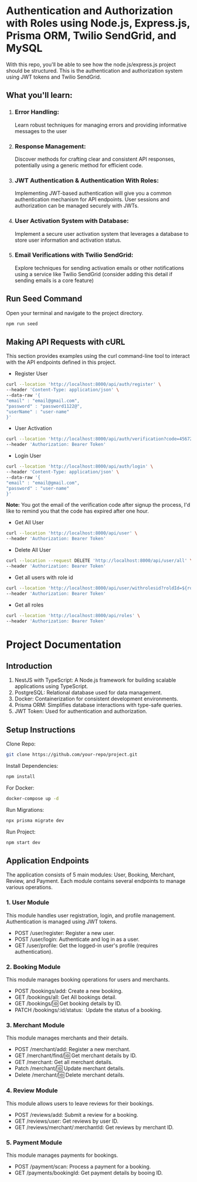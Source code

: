 # Authentication and Authorization with Roles using Node.js, Express.js, Prisma ORM, Twilio SendGrid, and MySQL

With this repo, you'll be able to see how the node.js/express.js project should be structured. This is the authentication and authorization system using JWT tokens and Twilio SendGrid.

## What you'll learn:

1. ### Error Handling:
   Learn robust techniques for managing errors and providing informative messages to the user

2. ### Response Management:
   Discover methods for crafting clear and consistent API responses, potentially using a generic method for efficient code.

3. ### JWT Authentication & Authentication With Roles:
   Implementing JWT-based authentication will give you a common authentication mechanism for API endpoints. User sessions and authorization 
   can be managed securely with JWTs.

4. ### User Activation System with Database:
   Implement a secure user activation system that leverages a database to store user information and activation status.

5. ### Email Verifications with Twilio SendGrid:
   Explore techniques for sending activation emails or other notifications using a service like Twilio SendGrid (consider adding this 
   detail if sending emails is a core feature)

## Run Seed Command

Open your terminal and navigate to the project directory.
```bash
npm run seed
```

## Making API Requests with cURL

This section provides examples using the curl command-line tool to interact with the API endpoints defined in this project.

- Register User

```bash
curl --location 'http://localhost:8000/api/auth/register' \
--header 'Content-Type: application/json' \
--data-raw '{
"email" : "email@gmail.com",
"password" : "password1122@",
"userName" : "user-name"
}'
```

- User Activation

```bash
curl --location 'http://localhost:8000/api/auth/verification?code=45672' \
--header 'Authorization: Bearer Token'
```

- Login User

```bash
curl --location 'http://localhost:8000/api/auth/login' \
--header 'Content-Type: application/json' \
--data-raw '{
"email" : "email@gmail.com",
"password" : "user-name"
}'
```

**Note:** You got the email of the verification code after signup the process, I'd like to remind you that the code has expired after one hour.

- Get All User

```bash
curl --location 'http://localhost:8000/api/user' \
--header 'Authorization: Bearer Token'
```

- Delete All User

```bash
curl --location --request DELETE 'http://localhost:8000/api/user/all' \
--header 'Authorization: Bearer Token'
```

- Get all users with role id

```bash
curl --location 'http://localhost:8000/api/user/withrolesid?roldId=${rold_id}' \
--header 'Authorization: Bearer Token'
```

- Get all roles
```bash
curl --location 'http://localhost:8000/api/roles' \
--header 'Authorization: Bearer Token'
```










# Project Documentation
## Introduction
1. NestJS with TypeScript: A Node.js framework for building scalable applications using TypeScript.
2. PostgreSQL: Relational database used for data management.
3. Docker: Containerization for consistent development environments.
4. Prisma ORM: Simplifies database interactions with type-safe queries.
5. JWT Token: Used for authentication and authorization.

## Setup Instructions
Clone Repo:
```bash
git clone https://github.com/your-repo/project.git
```

Install Dependencies:
```bash
npm install
```

For Docker:
```bash
docker-compose up -d
```

Run Migrations:
```bash
npx prisma migrate dev
```

Run Project:
```bash
npm start dev
```
 
## Application Endpoints
The application consists of 5 main modules: User, Booking, Merchant, Review, and Payment. Each module contains several endpoints to manage various operations.

### 1. User Module
This module handles user registration, login, and profile management. Authentication is managed using JWT tokens.
* POST /user/register:    Register a new user.
* POST /user/login:       Authenticate and log in as a user.
* GET /user/profile:      Get the logged-in user's profile (requires authentication).

### 2. Booking Module
This module manages booking operations for users and merchants.
* POST /bookings/add:           Create a new booking.
* GET /bookings/all:            Get All bookings detail.
* GET /bookings/:id:            Get booking details by ID.
* PATCH /bookings/:id/status:   Update the status of a booking.

### 3. Merchant Module
This module manages merchants and their details.
* POST /merchant/add:       Register a new merchant.
* GET /merchant/find/:id:   Get merchant details by ID.
* GET /merchant:            Get all merchant details.
* Patch /merchant/:id:      Update merchant details.
* Delete /merchant/:id:     Delete merchant details.

### 4. Review Module
This module allows users to leave reviews for their bookings.
* POST /reviews/add:                   Submit a review for a booking.
* GET /reviews/user:                   Get reviews by user ID.
* GET /reviews/merchant/:merchantId:   Get reviews by merchant ID.

### 5. Payment Module
This module manages payments for bookings.
* POST /payment/scan:            Process a payment for a booking.
* GET /payments/bookingId:       Get payment details by booing ID.

